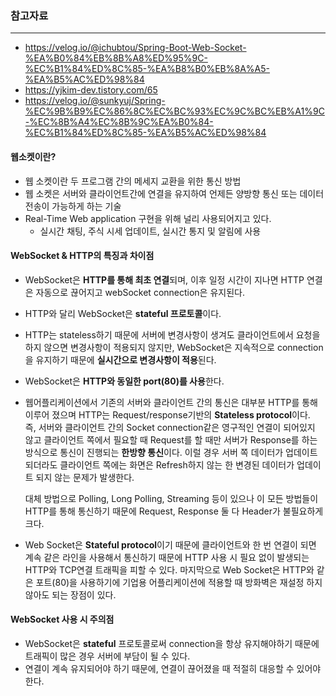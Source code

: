 

### 참고자료
---
* https://velog.io/@ichubtou/Spring-Boot-Web-Socket-%EA%B0%84%EB%8B%A8%ED%95%9C-%EC%B1%84%ED%8C%85-%EA%B8%B0%EB%8A%A5-%EA%B5%AC%ED%98%84
* https://yjkim-dev.tistory.com/65
* https://velog.io/@sunkyuj/Spring-%EC%9B%B9%EC%86%8C%EC%BC%93%EC%9C%BC%EB%A1%9C-%EC%8B%A4%EC%8B%9C%EA%B0%84-%EC%B1%84%ED%8C%85-%EA%B5%AC%ED%98%84



#### 웹소켓이란?
* 웹 소켓이란 두 프로그램 간의 메세지 교환을 위한 통신 방법
* 웹 소켓은 서버와 클라이언트간에 연결을 유지하여 언제든 양방향 통신 또는 데이터 전송이 가능하게 하는 기술
* Real-Time Web application 구현을 위해 널리 사용되어지고 있다.
	- 실시간 채팅, 주식 시세 업데이트, 실시간 통지 및 알림에 사용
	

#### WebSocket & HTTP의 특징과 차이점
- WebSocket은 **HTTP를 통해 최초 연결**되며, 이후 일정 시간이 지나면 HTTP 연결은 자동으로 끊어지고 webSocket connection은 유지된다.
- HTTP와 달리 WebSocket은 **stateful 프로토콜**이다.
- HTTP는 stateless하기 때문에 서버에 변경사항이 생겨도 클라이언트에서 요청을 하지 않으면 변경사항이 적용되지 않지만, WebSocket은 지속적으로 connection을 유지하기 때문에 **실시간으로 변경사항이 적용**된다.

- WebSocket은 **HTTP와 동일한 port(80)를 사용**한다.
- 웹어플리케이션에서 기존의 서버와 클라이언트 간의 통신은 대부분 HTTP를 통해 이루어 졌으며 HTTP는 Request/response기반의 **Stateless protocol**이다.  
    즉, 서버와 클라이언트 간의 Socket connection같은 영구적인 연결이 되어있지 않고 클라이언트 쪽에서 필요할 때 Request를 할 때만 서버가 Response를 하는 방식으로 통신이 진행되는 **한방향 통신**이다. 이럴 경우 서버 쪽 데이터가 업데이트 되더라도 클라이언트 쪽에는 화면은 Refresh하지 않는 한 변경된 데이터가 업데이트 되지 않는 문제가 발생한다.  
    
    대체 방법으로 Polling, Long Polling, Streaming 등이 있으나 이 모든 방법들이 HTTP를 통해 통신하기 때문에 Request, Response 둘 다 Header가 불필요하게 크다.
    
- Web Socket은 **Stateful protocol**이기 때문에 클라이언트와 한 번 연결이 되면 계속 같은 라인을 사용해서 통신하기 때문에 HTTP 사용 시 필요 없이 발생되는 HTTP와 TCP연결 트래픽을 피할 수 있다. 마지막으로 Web Socket은 HTTP와 같은 포트(80)을 사용하기에 기업용 어플리케이션에 적용할 때 방화벽은 재설정 하지 않아도 되는 장점이 있다.


#### WebSocket 사용 시 주의점

- WebSocket은 **stateful** 프로토콜로써 connection을 항상 유지해야하기 때문에 트래픽이 많은 경우 서버에 부담이 될 수 있다.
- 연결이 계속 유지되어야 하기 때문에, 연결이 끊어졌을 때 적절히 대응할 수 있어야 한다.


